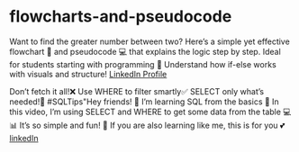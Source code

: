 # flowcharts-and-pseudocode
Want to find the greater number between two?
Here’s a simple yet effective flowchart 🔁 and pseudocode 💻 that explains the logic step by step.
Ideal for students starting with programming 🚀
Understand how if-else works with visuals and structure!
 [LinkedIn Profile](https://www.linkedin.com/posts/tanisha-deval-59952527b_programmingbasics-flowchart-pseudocode-activity-7332666319663796225-7DUK?utm_source=share&utm_medium=member_android&rcm=ACoAAEQ-MwUBlX3UEf-J--8C6j9uw5rIbdROkyU)

 Don’t fetch it all!❌ Use WHERE to filter smartly✅ SELECT only what’s needed!🧠 #SQLTips"Hey friends! 👋
I’m learning SQL from the basics 🧠
In this video, I’m using SELECT and WHERE to get some data from the table 💻📊
It’s so simple and fun! 🎉
If you are also learning like me, this is for you 💕
[linkedIn](https://www.linkedin.com/posts/tanisha-deval-59952527b_learnermoment-activity-7333006137228718080-AxST?utm_source=share&utm_medium=member_android&rcm=ACoAAEQ-MwUBlX3UEf-J--8C6j9uw5rIbdROkyU)
